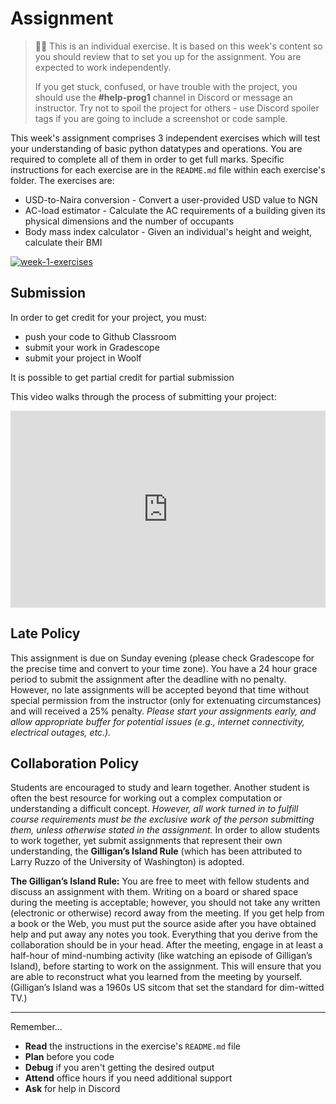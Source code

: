 <!--meta exposure: initial -->
<!--meta assessmentFormat: ProgrammingAssignment -->
<!--meta submissionVia: GradeScope,GitHubClassroom -->
<!--meta instructionType: specific -->
<!--meta submissionFormatFlexibility: no -->
<!--meta submissionTopicFlexibility: no -->
<!--meta rubricAvailable: yes -->
<!--meta rubricShared: yes -->
<!--meta groupWork: no -->
<!--meta automatedGrading: 100 -->
<!--meta studentInstructionsLink: https://github.com/kiboschool/programming-1-week-1-exercises -->
<!--meta topics: basic datatypes, basic operations -->

# Assignment
  
> 🧑‍💻 This is an individual exercise. It is based on this week's content so you should
> review that to set you up for the assignment. You are expected to work independently.
>
> If you get stuck, confused, or have trouble with the project, you should use the **#help-prog1** channel in Discord or message an instructor. Try not to spoil the project for others - use Discord spoiler tags if you are going to include a screenshot or code sample. 


This week's assignment comprises 3 independent exercises which will test your 
understanding of basic python datatypes and operations. You are required to complete
all of them in order to get full marks. Specific instructions for each exercise are 
in the `README.md` file within each exercise's folder. The exercises are:
* USD-to-Naira conversion - Convert a user-provided USD value to NGN
* AC-load estimator - Calculate the AC requirements of a building given its physical dimensions and the number of occupants
* Body mass index calculator - Given an individual's height and weight, calculate their BMI


[![week-1-exercises](https://img.shields.io/static/v1?label=Open&message=Week%201%20Exercises&color=blue)](https://github.com/kiboschool/programming1-week-1-exercises)

## Submission

In order to get credit for your project, you must:

- push your code to Github Classroom
- submit your work in Gradescope
- submit your project in Woolf

It is possible to get partial credit for partial submission

This video walks through the process of submitting your project:

[//]: # (TODO: Create a new video showing individual submissions)
<div style="position: relative; padding-bottom: 62.5%; height: 0;"><iframe src="https://youtube.com/embed/wK5Tyk5p33A" frameborder="0" webkitallowfullscreen mozallowfullscreen allowfullscreen style="position: absolute; top: 0; left: 0; width: 100%; height: 100%;"></iframe></div>


## Late Policy

This assignment is due on Sunday evening (please check Gradescope for the precise time and convert to your time zone). You have a 24 hour grace period to submit the assignment after the deadline with no penalty.  However, no late assignments will be accepted beyond that time without special permission from the instructor (only for extenuating circumstances) and will received a 25% penalty. *Please start your assignments early, and allow appropriate buffer for potential issues (e.g., internet connectivity, electrical outages, etc.).*

## Collaboration Policy

Students are encouraged to study and learn together. Another student is often the best resource for working out a complex computation or understanding a difficult concept. *However, all work turned in to fulfill course requirements must be the exclusive work of the person submitting them, unless otherwise stated in the assignment.* In order to allow students to work together, yet submit assignments that represent their own understanding, the **Gilligan’s Island Rule** (which has been attributed to Larry Ruzzo of the University of Washington) is adopted.

**The Gilligan’s Island Rule:** You are free to meet with fellow students and discuss an assignment with them. Writing on a board or shared space during the meeting is acceptable; however, you should not take any written (electronic or otherwise) record away from the meeting. If you get help from a book or the Web, you must put the source aside after you have obtained help and put away any notes you took. Everything that you derive from the collaboration should be in your head. After the meeting, engage in at least a half-hour of mind-numbing activity (like watching an episode of Gilligan’s Island), before starting to work on the assignment. This will ensure that you are able to reconstruct what you learned from the meeting by yourself. (Gilligan’s Island was a 1960s US sitcom that set the standard for dim-witted TV.)




---

Remember...

- **Read** the instructions in the exercise's `README.md` file
- **Plan** before you code
- **Debug** if you aren't getting the desired output
- **Attend** office hours if you need additional support
- **Ask** for help in Discord
